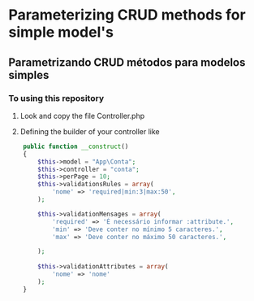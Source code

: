 # Parameterizing CRUD methods for simple model's
## Parametrizando CRUD métodos para modelos simples

### To using this repository

 1. Look and copy the file Controller.php
 
 2. Defining the builder of your controller like
```php
    public function __construct()
    {
        $this->model = "App\Conta";
        $this->controller = "conta";
        $this->perPage = 10;
        $this->validationsRules = array(
            'nome' => 'required|min:3|max:50',
        );

        $this->validationMensages = array(
            'required' => 'É necessário informar :attribute.',
            'min' => 'Deve conter no mínimo 5 caracteres.',
            'max' => 'Deve conter no máximo 50 caracteres.',

        );
        
        $this->validationAttributes = array(
            'nome' => 'nome'
        );
    }
    
